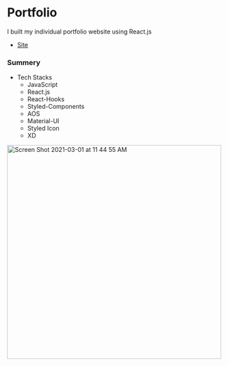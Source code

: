 # Portfolio 
I built my individual portfolio website using React.js
- [Site](https://individual-portfolio-git-develop-yusukeyoshihiro.vercel.app)
### Summery
  - Tech Stacks
    -  JavaScript
    -  React.js
    -  React-Hooks
    -  Styled-Components
    -  AOS
    -  Material-UI
    -  Styled Icon
    -  XD
<img width="500" alt="Screen Shot 2021-03-01 at 11 44 55 AM" src="https://user-images.githubusercontent.com/58486430/109550066-a6a3f700-7a83-11eb-96e3-98357a541024.png">

